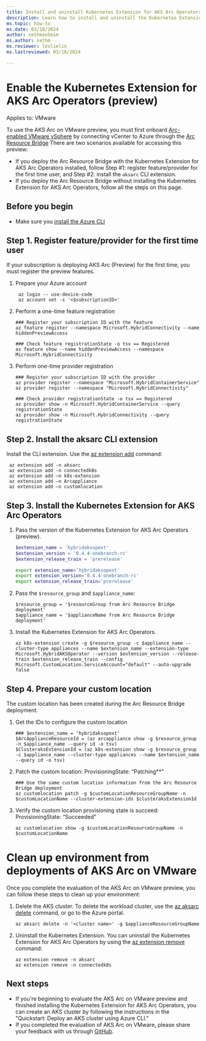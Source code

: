 ```yaml
---
title: Install and uninstall Kubernetes Extension for AKS Arc Operators (preview)
description: Learn how to install and uninstall the Kubernetes Extension for AKS Arc Operators.
ms.topic: how-to
ms.date: 03/18/2024
author: sethmanheim
ms.author: sethm 
ms.reviewer: leslielin
ms.lastreviewed: 03/18/2024

---
```


# Enable the Kubernetes Extension for AKS Arc Operators (preview)

Applies to: VMware

To use the AKS Arc on VMware preview, you must first onboard [Arc-enabled VMware vSphere](/azure/azure-arc/vmware-vsphere/overview) by connecting vCenter to Azure through the [Arc Resource Bridge](/azure/azure-arc/resource-bridge/overview) There are two scenarios available for accessing this preview:

- If you deploy the Arc Resource Bridge with the Kubernetes Extension for AKS Arc Operators installed, follow Step #1: register feature/provider for the first time user, and Step #2: install the `aksarc` CLI extension.
- If you deploy the Arc Resource Bridge without installing the Kubernetes Extension for AKS Arc Operators, follow all the steps on this page.


## Before you begin

- Make sure you [install the Azure CLI](/cli/azure/install-azure-cli-windows?tabs=azure-cli) 


## Step 1. Register feature/provider for the first time user

If your subscription is deploying AKS Arc (Preview) for the first time, you must register the preview features.

1. Prepare your Azure account

   ```azurecli
    az login -- use-device-code
    az account set -s '<$subscriptionID>'
    ```

2. Perform a one-time feature registration

   ```azurecli
   ### Register your subscription ID with the feature
   az feature register --namespace Microsoft.HybridConnectivity --name hiddenPreviewAccess

   ### Check feature registrationState -o tsv == Registered
   az feature show --name hiddenPreviewAccess --namespace Microsoft.HybridConnectivity
    ```
   
3. Perform one-time provider registration

   ```azurecli
   ### Register your subscription ID with the provider
   az provider register --namespace "Microsoft.HybridContainerService" 
   az provider register --namespace "Microsoft.HybridConnectivity"

   ### Check provider registrationState -o tsv == Registered
   az provider show -n Microsoft.HybridContainerService --query registrationState
   az provider show -n Microsoft.HybridConnectivity --query registrationState
    ```

## Step 2. Install the aksarc CLI extension

   Install the CLI extension. Use the [az extension add](/cli/azure/extension#az-extension-add) command:

   ```azurecli
    az extension add -n aksarc
    az extension add -n connectedk8s
    az extension add –n k8s-extension
    az extension add –n Arcappliance
    az extension add –n customlocation
   ```
    
## Step 3. Install the Kubernetes Extension for AKS Arc Operators


1. Pass the version of the Kubernetes Extension for AKS Arc Operators (preview).
    ```PowerShell
    $extension_name = 'hybridaksopext'
    $extension_version = '0.4.4-onebranch-rc'
    $extension_release_train = 'prerelease'
    ```
    ```Bash
    export extension_name='hybridaksopext'
    export extension_version='0.4.4-onebranch-rc'
    export extension_release_train='prerelease'
    ```

2. Pass the `$resource_group` and `$appliance_name`:

    ```azurecli
    $resource_group = '$resourceGroup from Arc Resource Bridge deployment'
    $appliance_name = '$applianceName from Arc Resource Bridge deployment'
    ```

3. Install the Kubernetes Extension for AKS Arc Operators.

    ```azurecli
    az k8s-extension create -g $resource_group -c $appliance_name --cluster-type appliances --name $extension_name --extension-type Microsoft.HybridAKSOperator --version $extension_version --release-train $extension_release_train --config Microsoft.CustomLocation.ServiceAccount="default" --auto-upgrade false 
    ```

## Step 4. Prepare your custom location
   The custom location has been created during the Arc Resource Bridge deployment. 

1. Get the IDs to configure the custom location
   ```azurecli
   ### $extension_name = 'hybridaksopext'
   $ArcApplianceResourceId = (az arcappliance show -g $resource_group -n $appliance_name --query id -o tsv)
   $ClusteraksExtensionId = (az k8s-extension show -g $resource_group -c $appliance_name --cluster-type appliances --name $extension_name --query id -o tsv)
   ```

2. Patch the custom location: ProvisioningState: “Patching**”
    ```azurecli
    ### Use the same custom location information from the Arc Resource Bridge deployment
    az customlocation patch -g $customLocationResourceGroupName -n $customLocationName --cluster-extension-ids $clusteraksExtensionId
    ```

4. Verify the custom location provisioning state is succeed: ProvisioningState: “Succeeded”
    ```azurecli
    az customlocation show -g $customLocationResourceGroupName -n $customLocationName 
    ```


# Clean up environment from deployments of AKS Arc on VMware

Once you complete the evaluation of the AKS Arc on VMware preview, you can follow these steps to clean up your environment:

1. Delete the AKS cluster. To delete the workload cluster, use the [az aksarc delete](/cli/azure/aksarc#az-aksarc-delete) command, or go to the Azure portal.

   ```azurecli
   az aksarc delete -n '<cluster name>' -g $applianceResourceGroupName
   ```

1. Uninstall the Kubernetes Extension. You can uninstall the Kubernetes Extension for AKS Arc Operators by using the [az extension remove](/cli/azure/extension#az-extension-remove) command:

   ```azurecli
   az extension remove -n aksarc
   az extension remove -n connectedk8s
   ```

## Next steps

- If you're beginning to evaluate the AKS Arc on VMware preview and finished installing the Kubernetes Extension for AKS Arc Operators, you can create an AKS cluster by following the instructions in the "Quickstart: Deploy an AKS cluster using Azure CLI."
- If you completed the evaluation of AKS Arc on VMware, please share your feedback with us through [GitHub](https://github.com/Azure/aksArc/issues).

